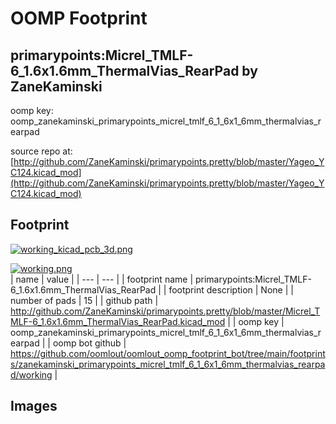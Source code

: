 # OOMP Footprint  
## primarypoints:Micrel_TMLF-6_1.6x1.6mm_ThermalVias_RearPad  by ZaneKaminski  
  
oomp key: oomp_zanekaminski_primarypoints_micrel_tmlf_6_1_6x1_6mm_thermalvias_rearpad  
  
source repo at: [http://github.com/ZaneKaminski/primarypoints.pretty/blob/master/Yageo_YC124.kicad_mod](http://github.com/ZaneKaminski/primarypoints.pretty/blob/master/Yageo_YC124.kicad_mod)  
## Footprint  
  
[![working_kicad_pcb_3d.png](working_kicad_pcb_3d_600.png)](working_kicad_pcb_3d.png)  
  
[![working.png](working_600.png)](working.png)  
| name | value | 
| --- | --- | 
| footprint name | primarypoints:Micrel_TMLF-6_1.6x1.6mm_ThermalVias_RearPad | 
| footprint description | None | 
| number of pads | 15 | 
| github path | http://github.com/ZaneKaminski/primarypoints.pretty/blob/master/Micrel_TMLF-6_1.6x1.6mm_ThermalVias_RearPad.kicad_mod | 
| oomp key | oomp_zanekaminski_primarypoints_micrel_tmlf_6_1_6x1_6mm_thermalvias_rearpad | 
| oomp bot github | https://github.com/oomlout/oomlout_oomp_footprint_bot/tree/main/footprints/zanekaminski_primarypoints_micrel_tmlf_6_1_6x1_6mm_thermalvias_rearpad/working | 
## Images  
